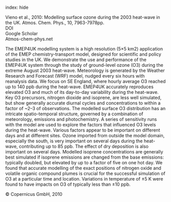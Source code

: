 index: hide

<div class="Citation">

  <div class="Citation-body">
    <div class="Citation-text">Vieno et al., 2010: Modelling surface ozone during the 2003 heat-wave in the UK. <span class="Article-journal">Atmos. Chem. Phys., </span><span class="Article-volume">10, </span>7963-7978pp.</div>
    <div class="Citation-links">
      <div class="CitationLink" data-href="https://doi.org/10.5194/acp-10-7963-2010">
        <div class="CitationLink-icon CitationLink-Doi"></div>
        <div class="CitationLink-text">DOI</div>
      </div>
      <div class="CitationLink" data-href="https://scholar.google.com/scholar?q=10.5194/acp-10-7963-2010">
        <div class="CitationLink-icon CitationLink-Scholar"></div>
        <div class="CitationLink-text">Google Scholar</div>
      </div>
      <div class="CitationLink" data-href="http://www.atmos-chem-phys.net/10/7963/2010/acp-10-7963-2010.pdf">
        <div class="CitationLink-icon CitationLink-Publisher"></div>
        <div class="CitationLink-text">Atmos-chem-phys.net</div>
      </div>
    </div>
  </div>
</div>

The EMEP4UK modelling system is a high resolution (5×5 km2) application of the EMEP chemistry-transport model, designed for scientific and policy studies in the UK. We demonstrate the use and performance of the EMEP4UK system through the study of ground-level ozone (O3) during the extreme August 2003 heat-wave. Meteorology is generated by the Weather Research and Forecast (WRF) model, nudged every six hours with reanalysis data. We focus on SE England, where hourly average O3 reached up to 140 ppb during the heat-wave. EMEP4UK accurately reproduces elevated O3 and much of its day-to-day variability during the heat-wave. Key O3 precursors, nitrogen dioxide and isoprene, are less well simulated, but show generally accurate diurnal cycles and concentrations to within a factor of ~2–3 of observations. The modelled surface O3 distribution has an intricate spatio-temporal structure, governed by a combination of meteorology, emissions and photochemistry. A series of sensitivity runs with the model are used to explore the factors that influenced O3 levels during the heat-wave. Various factors appear to be important on different days and at different sites. Ozone imported from outside the model domain, especially the south, is very important on several days during the heat-wave, contributing up to 85 ppb. The effect of dry deposition is also important on several days. Modelled isoprene concentrations are generally best simulated if isoprene emissions are changed from the base emissions: typically doubled, but elevated by up to a factor of five on one hot day. We found that accurate modelling of the exact positions of nitrogen oxide and volatile organic compound plumes is crucial for the successful simulation of O3 at a particular time and location. Variations in temperature of ±5 K were found to have impacts on O3 of typically less than ±10 ppb.

<div class="Citation-copy">
&copy; Copernicus GmbH, 2010
</div>